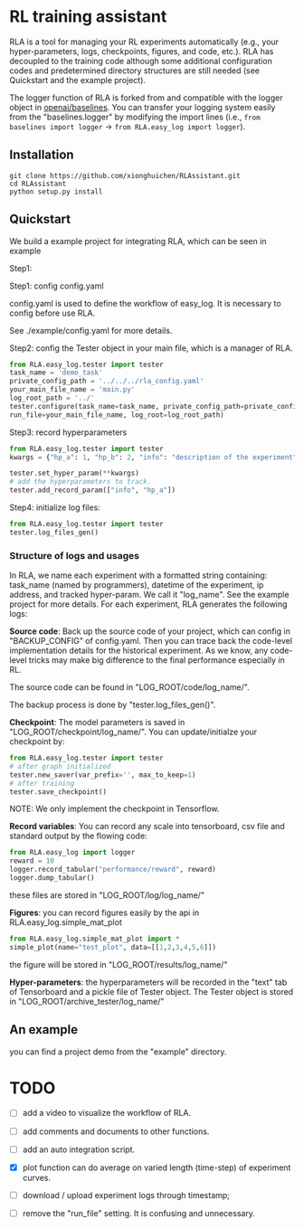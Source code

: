 # RL training assistant

RLA is a tool for managing your RL experiments automatically (e.g., your hyper-parameters, logs, checkpoints, figures, and code, etc.).  RLA has decoupled to the training code although some additional configuration codes and predetermined directory structures are still needed (see Quickstart and the example project). 

The logger function of RLA is forked from and compatible with the logger object in [openai/baselines](https://github.com/openai/baselines). You can transfer your logging system easily from the "baselines.logger" by modifying the import lines (i.e., ```from baselines import logger``` -> ```from RLA.easy_log import logger```).


## Installation
```angular2html
git clone https://github.com/xionghuichen/RLAssistant.git
cd RLAssistant
python setup.py install
```
## 
## Quickstart

We build a example project for integrating RLA, which can be seen in example

Step1: 

Step1: config config.yaml

config.yaml is used to define the workflow of easy_log. It is necessary to config before use RLA.

See ./example/config.yaml for more details.

Step2: config the Tester object in your main file, which is a manager of RLA.

```python
from RLA.easy_log.tester import tester
task_name = 'demo_task'
private_config_path = '../../../rla_config.yaml'
your_main_file_name = 'main.py'
log_root_path = '../'
tester.configure(task_name=task_name, private_config_path=private_config_path, 
run_file=your_main_file_name, log_root=log_root_path)
```

Step3: record hyperparameters

```python
from RLA.easy_log.tester import tester
kwargs = {"hp_a": 1, "hp_b": 2, "info": "description of the experiment"}

tester.set_hyper_param(**kwargs)
# add the hyperparameters to track.
tester.add_record_param(["info", "hp_a"])
```

Step4: initialize log files:

```python
from RLA.easy_log.tester import tester
tester.log_files_gen()

```

### Structure of logs and usages
In RLA, we name each experiment with a formatted string containing: task_name (named by programmers), datetime of the experiment, ip address, and tracked hyper-param. We call it "log_name".  See the example project for more details. For each experiment, RLA generates the following logs:


**Source code**: Back up the source code of your project, which can config in "BACKUP_CONFIG" of config.yaml. 
Then you can trace back the code-level implementation details for the historical experiment. As we know, any code-level tricks may make big difference to the final performance especially in RL. 

The source code can be found in "LOG_ROOT/code/log_name/".

The backup process is done by "tester.log_files_gen()".


**Checkpoint**: The model parameters is saved in "LOG_ROOT/checkpoint/log_name/". You can update/initialze your checkpoint by:

```python
from RLA.easy_log.tester import tester
# after graph initialized
tester.new_saver(var_prefix='', max_to_keep=1)
# after training
tester.save_checkpoint()
```
NOTE: We only implement the checkpoint in Tensorflow.

**Record variables**: You can record any scale into tensorboard, csv file and standard output by the flowing code:

```python
from RLA.easy_log import logger
reward = 10
logger.record_tabular("performance/reward", reward)
logger.dump_tabular()
```

these files are stored in "LOG_ROOT/log/log_name/"

**Figures**: you can record figures easily by the api in RLA.easy_log.simple_mat_plot

```python
from RLA.easy_log.simple_mat_plot import *
simple_plot(name="test_plot", data=[[1,2,3,4,5,6]])
```
the figure will be stored in "LOG_ROOT/results/log_name/"

**Hyper-parameters**: the hyperparameters will be recorded in the "text" tab of Tensorboard and a pickle file of Tester object.
The Tester object is stored in "LOG_ROOT/archive_tester/log_name/"



## An example
you can find a project demo from the "example" directory.

# TODO
- [ ] add a video to visualize the workflow of RLA.
- [ ] add comments and documents to other functions.
- [ ] add an auto integration script.
- [x] plot function can do average on varied length (time-step) of experiment curves.
- [ ] download / upload experiment logs through timestamp;
- [ ] remove the "run_file" setting. It is confusing and unnecessary.

